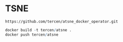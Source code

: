 # TSNE

```
https://github.com/tercen/atsne_docker_operator.git
```

```R
docker build -t tercen/atsne .
docker push tercen/atsne

```

